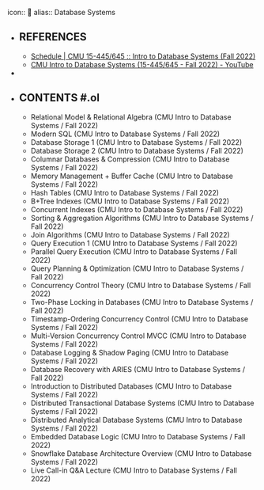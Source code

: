 icon:: 🏫
alias:: Database Systems

- ## REFERENCES
  - [Schedule | CMU 15-445/645 :: Intro to Database Systems (Fall 2022)](https://15445.courses.cs.cmu.edu/fall2022/schedule.html)
  - [CMU Intro to Database Systems (15-445/645 - Fall 2022) - YouTube](https://www.youtube.com/playlist?list=PLSE8ODhjZXjaKScG3l0nuOiDTTqpfnWFf)
-
- ## CONTENTS #.ol
  - Relational Model & Relational Algebra (CMU Intro to Database Systems / Fall 2022)
  - Modern SQL (CMU Intro to Database Systems / Fall 2022)
  - Database Storage 1 (CMU Intro to Database Systems / Fall 2022)
  - Database Storage 2 (CMU Intro to Database Systems / Fall 2022)
  - Columnar Databases & Compression (CMU Intro to Database Systems / Fall 2022)
  - Memory Management + Buffer Cache (CMU Intro to Database Systems / Fall 2022)
  - Hash Tables (CMU Intro to Database Systems / Fall 2022)
  - B+Tree Indexes (CMU Intro to Database Systems / Fall 2022)
  - Concurrent Indexes (CMU Intro to Database Systems / Fall 2022)
  - Sorting & Aggregation Algorithms (CMU Intro to Database Systems / Fall 2022)
  - Join Algorithms (CMU Intro to Database Systems / Fall 2022)
  - Query Execution 1 (CMU Intro to Database Systems / Fall 2022)
  - Parallel Query Execution (CMU Intro to Database Systems / Fall 2022)
  - Query Planning & Optimization (CMU Intro to Database Systems / Fall 2022)
  - Concurrency Control Theory (CMU Intro to Database Systems / Fall 2022)
  - Two-Phase Locking in Databases (CMU Intro to Database Systems / Fall 2022)
  - Timestamp-Ordering Concurrency Control (CMU Intro to Database Systems / Fall 2022)
  - Multi-Version Concurrency Control MVCC (CMU Intro to Database Systems / Fall 2022)
  - Database Logging & Shadow Paging (CMU Intro to Database Systems / Fall 2022)
  - Database Recovery with ARIES (CMU Intro to Database Systems / Fall 2022)
  - Introduction to Distributed Databases (CMU Intro to Database Systems / Fall 2022)
  - Distributed Transactional Database Systems (CMU Intro to Database Systems / Fall 2022)
  - Distributed Analytical Database Systems (CMU Intro to Database Systems / Fall 2022)
  - Embedded Database Logic (CMU Intro to Database Systems / Fall 2022)
  - Snowflake Database Architecture Overview (CMU Intro to Database Systems / Fall 2022)
  - Live Call-in Q&A Lecture (CMU Intro to Database Systems / Fall 2022)
